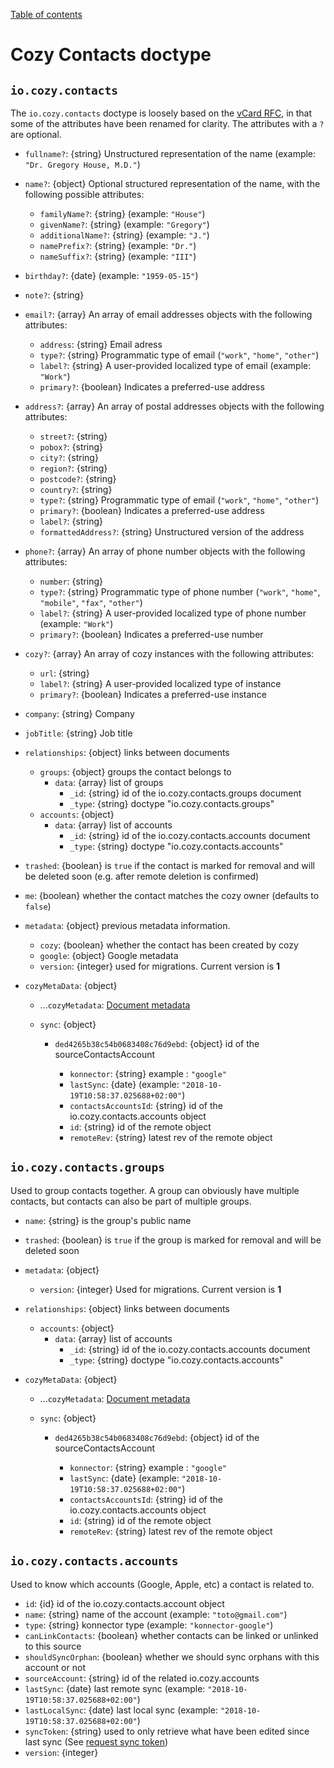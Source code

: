 [Table of contents](README.md#table-of-contents)

# Cozy Contacts doctype

## `io.cozy.contacts`

The `io.cozy.contacts` doctype is loosely based on the [vCard RFC](https://tools.ietf.org/html/rfc6350), in that some of the attributes have been renamed for clarity. The attributes with a `?` are optional.

- `fullname?`: {string} Unstructured representation of the name (example: `"Dr. Gregory House, M.D."`)
- `name?`: {object} Optional structured representation of the name, with the following possible attributes:
  - `familyName?`: {string} (example: `"House"`)
  - `givenName?`: {string} (example: `"Gregory"`)
  - `additionalName?`: {string} (example: `"J."`)
  - `namePrefix?`: {string} (example: `"Dr."`)
  - `nameSuffix?`: {string} (example: `"III"`)
- `birthday?`: {date} (example: `"1959-05-15"`)
- `note?`: {string}
- `email?`: {array} An array of email addresses objects with the following attributes:
  - `address`: {string} Email adress
  - `type?`: {string} Programmatic type of email (`"work"`, `"home"`, `"other"`)
  - `label?`: {string} A user-provided localized type of email (example: `"Work"`)
  - `primary?`: {boolean} Indicates a preferred-use address
- `address?`: {array} An array of postal addresses objects with the following attributes:
  - `street?`: {string}
  - `pobox?`: {string}
  - `city?`: {string}
  - `region?`: {string}
  - `postcode?`: {string}
  - `country?`: {string}
  - `type?`: {string} Programmatic type of email (`"work"`, `"home"`, `"other"`)
  - `primary?`: {boolean} Indicates a preferred-use address
  - `label?`: {string}
  - `formattedAddress?`: {string} Unstructured version of the address
- `phone?`: {array} An array of phone number objects with the following attributes:
  - `number`: {string}
  - `type?`: {string} Programmatic type of phone number (`"work"`, `"home"`, `"mobile"`, `"fax"`, `"other"`)
  - `label?`: {string} A user-provided localized type of phone number (example: `"Work"`)
  - `primary?`: {boolean} Indicates a preferred-use number
- `cozy?`: {array} An array of cozy instances with the following attributes:
  - `url`: {string}
  - `label?`: {string} A user-provided localized type of instance
  - `primary?`: {boolean} Indicates a preferred-use instance
- `company`: {string} Company
- `jobTitle`: {string} Job title
- `relationships`: {object} links between documents

  - `groups`: {object} groups the contact belongs to
    - `data`: {array} list of groups
      - `_id`: {string} id of the io.cozy.contacts.groups document
      - `_type`: {string} doctype "io.cozy.contacts.groups"
  - `accounts`: {object}
    - `data`: {array} list of accounts
      - `_id`: {string} id of the io.cozy.contacts.accounts document
      - `_type`: {string} doctype "io.cozy.contacts.accounts"

- `trashed`: {boolean} is `true` if the contact is marked for removal and will be deleted soon (e.g. after remote deletion is confirmed)

- `me`: {boolean} whether the contact matches the cozy owner (defaults to `false`)

- `metadata`: {object} previous metadata information.

  - `cozy`: {boolean} whether the contact has been created by cozy
  - `google`: {object} Google metadata
  - `version`: {integer} used for migrations. Current version is **1**

- `cozyMetaData`: {object}

  - ...`cozyMetadata`: [Document metadata](./README.md#document-metadata)
  - `sync`: {object}

    - `ded4265b38c54b0683408c76d9ebd`: {object} id of the sourceContactsAccount

      - `konnector`: {string} example : `"google"`
      - `lastSync`: {date} (example: `"2018-10-19T10:58:37.025688+02:00"`)
      - `contactsAccountsId`: {string} id of the io.cozy.contacts.accounts object
      - `id`: {string} id of the remote object
      - `remoteRev`: {string} latest rev of the remote object

## `io.cozy.contacts.groups`

Used to group contacts together. A group can obviously have multiple contacts, but contacts can also be part of multiple groups.

- `name`: {string} is the group's public name
- `trashed`: {boolean} is `true` if the group is marked for removal and will be deleted soon
- `metadata`: {object}
  - `version`: {integer} Used for migrations. Current version is **1**
- `relationships`: {object} links between documents

  - `accounts`: {object}
    - `data`: {array} list of accounts
      - `_id`: {string} id of the io.cozy.contacts.accounts document
      - `_type`: {string} doctype "io.cozy.contacts.accounts"
- `cozyMetaData`: {object}

  - ...`cozyMetadata`: [Document metadata](./README.md#document-metadata)
  - `sync`: {object}

    - `ded4265b38c54b0683408c76d9ebd`: {object} id of the sourceContactsAccount

      - `konnector`: {string} example : `"google"`
      - `lastSync`: {date} (example: `"2018-10-19T10:58:37.025688+02:00"`)
      - `contactsAccountsId`: {string} id of the io.cozy.contacts.accounts object
      - `id`: {string} id of the remote object
      - `remoteRev`: {string} latest rev of the remote object

## `io.cozy.contacts.accounts`

Used to know which accounts (Google, Apple, etc) a contact is related to.

- `id`: {id} id of the io.cozy.contacts.account object
- `name`: {string} name of the account (example: `"toto@gmail.com"`)
- `type`: {string} konnector type (example: `"konnector-google"`)
- `canLinkContacts`: {boolean} whether contacts can be linked or unlinked to this source
- `shouldSyncOrphan`: {boolean} whether we should sync orphans with this account or not
- `sourceAccount`: {string} id of the related io.cozy.accounts
- `lastSync`: {date} last remote sync (example: `"2018-10-19T10:58:37.025688+02:00"`)
- `lastLocalSync`: {date} last local sync (example: `"2018-10-19T10:58:37.025688+02:00"`)
- `syncToken`: {string} used to only retrieve what have been edited since last sync (See [request sync token](https://apis-nodejs.firebaseapp.com/people/interfaces/Params$Resource$People$Connections$List.html#requestSyncToken))
- `version`: {integer}
